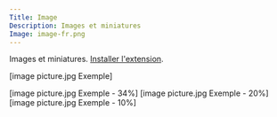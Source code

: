 ```yaml
---
Title: Image
Description: Images et miniatures
Image: image-fr.png
---
```

Images et miniatures.
[Installer l'extension](https://github.com/datenstrom/yellow-extensions/tree/master/features/image).

[image picture.jpg Exemple]

[image picture.jpg Exemple - 34%]
[image picture.jpg Exemple - 20%]
[image picture.jpg Exemple - 10%]
